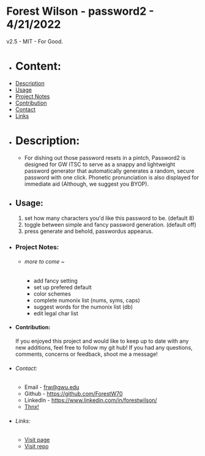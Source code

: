 # Forest Wilson - password2 - 4/21/2022

v2.5 - MIT - For Good.

* # Content:
- [Description](#description)
- [Usage](#usage)
- [Project Notes](#project-notes)
- [Contribution](#contribution)
- [Contact](#contact)
- [Links](#links)

* # Description:
    - For dishing out those password resets in a pintch, Password2 is designed for GW ITSC to serve as a snappy and lightweight password generator that automatically generates a random, secure password with one click. Phonetic pronunciation is also displayed for immediate aid (Although, we suggest you BYOP). 

* ## Usage:
    1. set how many characters you'd like this password to be. (default 8)
    2. toggle between simple and fancy password generation. (default off)
    3. press generate and behold, passwordus appearus.

* ### Project Notes: 
    * ###### more to come ~
        - add fancy setting
        - set up prefered default
        - color schemes
        - complete numonix list (nums, syms, caps)
        - suggest words for the numonix list (db)
        - edit legal char list

* #### Contribution:
    If you enjoyed this project and would like to keep up to date with any new additions, feel free to follow my git hub! If you had any questions, comments, concerns or feedback, shoot me a message!

* ###### Contact:
    - Email - frw@gwu.edu
    - Github - https://github.com/ForestW70
    - LinkedIn - https://www.linkedin.com/in/forestwilson/
    - [Thnx!](https://soundcloud.com/itsjustaburner) 

- ###### Links:    
    - [Visit page](https://forestw70.github.io/password2/)
    - [Visit repo](https://github.com/ForestW70/password2)

